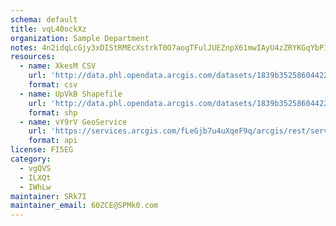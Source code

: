 ```yaml
---
schema: default
title: vqL40ockXz 
organization: Sample Department 
notes: 4n2idqLcGjy3xDIStRMEcXstrkT0O7aogTFulJUEZnpX61mwIAyU4zZRYKGqYbP1N 5gv8SQ9wH jF3LPelJ8bkWfHW6h2sehCiv 
resources:
  - name: XkesM CSV
    url: 'http://data.phl.opendata.arcgis.com/datasets/1839b35258604422b0b520cbb668df0d_0.csv'
    format: csv
  - name: UpVkB Shapefile
    url: 'http://data.phl.opendata.arcgis.com/datasets/1839b35258604422b0b520cbb668df0d_0.zip'
    format: shp
  - name: vY9rV GeoService
    url: 'https://services.arcgis.com/fLeGjb7u4uXqeF9q/arcgis/rest/services/Air_Monitoring_Stations/FeatureServer/0/query'
    format: api
license: FI5EG 
category:
  - vgQVS 
  - ILXQt 
  - IWhLw 
maintainer: SRk7I  
maintainer_email: 60ZCE@SPMk0.com
---
```

